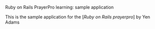 Ruby on Rails PrayerPro learning: sample application

This is the sample application for
the [*Ruby on Rails prayerpro*]
by Yen Adams
